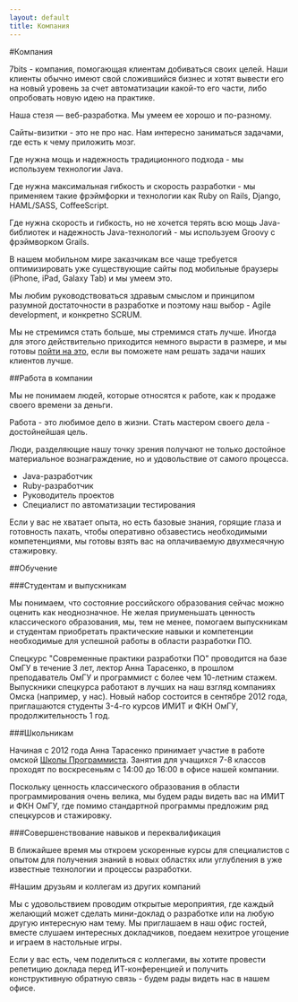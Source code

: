 ```yaml
---
layout: default
title: Компания
---
```

#Компания

7bits - компания, помогающая клиентам добиваться своих целей. Наши клиенты обычно имеют свой сложившийся бизнес и хотят вывести его на новый уровень за счет автоматизации какой-то его части, либо опробовать новую идею на практике.

Наша стезя &mdash; веб-разработка. Мы умеем ее хорошо и по-разному. 

Сайты-визитки - это не про нас. Нам интересно заниматься задачами, где есть к чему приложить мозг.

Где нужна мощь и надежность традиционного подхода - мы используем технологии Java.

Где нужна максимальная гибкость и скорость разработки - мы применяем такие фрэймфорки и технологии как Ruby on Rails, Django, HAML/SASS, CoffeeScript.

Где нужна скорость и гибкость, но не хочется терять всю мощь Java-библиотек и надежность Java-технологий - мы используем Groovy с фрэймворком Grails.

В нашем мобильном мире заказчикам все чаще требуется оптимизировать уже существующие сайты под мобильные браузеры (iPhone, iPad, Galaxy Tab) и мы умеем это.

Мы любим руководствоваться здравым смыслом и принципом разумной достаточности в разработке и поэтому наш выбор - Agile development, и конкретно SCRUM.

Мы не стремимся стать больше, мы стремимся стать лучше. Иногда для этого действительно приходится немного вырасти в размере, и мы готовы [пойти на это](jobs.html), если вы поможете нам решать задачи наших клиентов лучше.


##Работа в компании

Мы не понимаем людей, которые относятся к работе, как к продаже своего времени за деньги.

Работа - это любимое дело в жизни. Стать мастером своего дела - достойнейшая цель.

Люди, разделяющие нашу точку зрения получают не только достойное материальное вознаграждение, но и удовольствие от самого процесса.

- Java-разработчик
- Ruby-разработчик
- Pуководитель проектов
- Cпециалист по автоматизации тестирования

Если у вас не хватает опыта, но есть базовые знания, горящие глаза и готовность пахать, чтобы оперативно обзавестись необходимыми компетенциями, мы готовы взять вас на оплачиваемую двухмесячную стажировку.

##Обучение


###Студентам и выпускникам

Мы понимаем, что состояние российского образования сейчас можно оценить как неоднозначное.
Не желая приуменьшать ценность классического образования, мы, тем не менее, помогаем выпускникам и студентам приобретать практические навыки и компетенции необходимые для успешной работы в области разработки ПО.

Спецкурс "Современные практики разработки ПО" проводится на базе ОмГУ в течение 3 лет, лектор Анна Тарасенко, в прошлом преподаватель ОмГУ и программист с более чем 10-летним стажем.
Выпускники спецкурса работают в лучших на наш взгляд компаниях Омска (например, у нас).
Новый набор состоится в сентябре 2012 года, приглашаются студенты 3-4-го курсов ИМИТ и ФКН ОмГУ, продолжительность 1 год.

###Школьникам

Начиная с 2012 года Анна Тарасенко принимает участие в работе омской [Школы Программиста](http://progschool.ru).
Занятия для учащихся 7-8 классов проходят по воскресеньям с 14:00 до 16:00 в офисе нашей компании.

Поскольку ценность классического образования в области программирования очень велика, мы будем рады видеть вас на ИМИТ и ФКН ОмГУ, где помимо стандартной программы предложим ряд спецкурсов и стажировку.

###Совершенствование навыков и переквалификация

В ближайшее время мы откроем ускоренные курсы для специалистов с опытом для получения знаний в новых областях или углубления в уже известные технологии и процессы разработки.


#Нашим друзьям и коллегам из других компаний

Мы с удовольствием проводим открытые мероприятия, где каждый желающий может сделать мини-доклад о разработке или на любую другую интересную нам тему. Мы приглашаем в наш офис гостей, вместе слушаем
интересных докладчиков, поедаем нехитрое угощение и играем в настольные игры.

Если у вас есть, чем поделиться с коллегами, вы хотите провести репетицию доклада перед ИТ-конференцией и получить конструктивную обратную связь - будем рады видеть нас в нашем офисе.